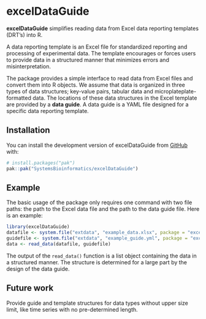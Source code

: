 
<!-- README.md is generated from README.Rmd. Please edit that file -->

# excelDataGuide

<!-- badges: start -->
<!-- badges: end -->

**excelDataGuide** simplifies reading data from Excel data reporting
templates (DRT’s) into R.

A data reporting template is an Excel file for standardized reporting
and processing of experimental data. The template encourages or forces
users to provide data in a structured manner that minimizes errors and
misinterpretation.

The package provides a simple interface to read data from Excel files
and convert them into R objects. We assume that data is organized in
three types of data structures; key-value pairs, tabular data and
microplateplate-formatted data. The locations of these data structures
in the Excel template are provided by a **data guide**. A data guide is
a YAML file designed for a specific data reporting template.

## Installation

You can install the development version of excelDataGuide from
[GitHub](https://github.com/) with:

``` r
# install.packages("pak")
pak::pak("SystemsBioinformatics/excelDataGuide")
```

## Example

The basic usage of the package only requires one command with two file
paths: the path to the Excel data file and the path to the data guide
file. Here is an example:

``` r
library(excelDataGuide)
datafile <- system.file("extdata", "example_data.xlsx", package = "excelDataGuide")
guidefile <- system.file("extdata", "example_guide.yml", package = "excelDataGuide")
data <- read_data(datafile, guidefile)
```

The output of the `read_data()` function is a list object containing the
data in a structured manner. The structure is determined for a large
part by the design of the data guide.

## Future work

Provide guide and template structures for data types without upper size
limit, like time series with no pre-determined length.
